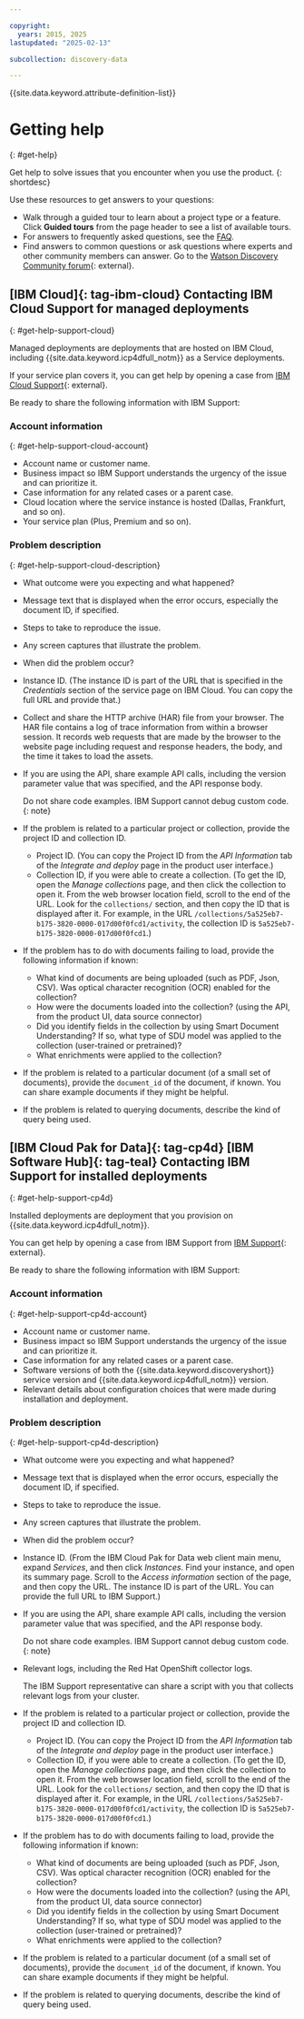 ```yaml
---

copyright:
  years: 2015, 2025
lastupdated: "2025-02-13"

subcollection: discovery-data

---
```


{{site.data.keyword.attribute-definition-list}}

# Getting help
{: #get-help}

Get help to solve issues that you encounter when you use the product.
{: shortdesc}

Use these resources to get answers to your questions:

-   Walk through a guided tour to learn about a project type or a feature. Click **Guided tours** from the page header to see a list of available tours.
-   For answers to frequently asked questions, see the [FAQ](/docs/discovery-data?topic=discovery-data-faqs).
-   Find answers to common questions or ask questions where experts and other community members can answer. Go to the [Watson Discovery Community forum](https://community.ibm.com/community/user/watsonai/communities/community-home?CommunityKey=80650291-2ff4-4a43-9ff8-5188fdb9552f){: external}.

## [IBM Cloud]{: tag-ibm-cloud}  Contacting IBM Cloud Support for managed deployments
{: #get-help-support-cloud}

Managed deployments are deployments that are hosted on IBM Cloud, including {{site.data.keyword.icp4dfull_notm}} as a Service deployments.

If your service plan covers it, you can get help by opening a case from [IBM Cloud Support](https://cloud.ibm.com/unifiedsupport/supportcenter){: external}.

Be ready to share the following information with IBM Support:

### Account information
{: #get-help-support-cloud-account}

-   Account name or customer name.
-   Business impact so IBM Support understands the urgency of the issue and can prioritize it.
-   Case information for any related cases or a parent case.
-   Cloud location where the service instance is hosted (Dallas, Frankfurt, and so on).
-   Your service plan (Plus, Premium and so on).

### Problem description
{: #get-help-support-cloud-description}

-   What outcome were you expecting and what happened?
-   Message text that is displayed when the error occurs, especially the document ID, if specified.
-   Steps to take to reproduce the issue.
-   Any screen captures that illustrate the problem.
-   When did the problem occur?
-   Instance ID. (The instance ID is part of the URL that is specified in the *Credentials* section of the service page on IBM Cloud. You can copy the full URL and provide that.)
-   Collect and share the HTTP archive (HAR) file from your browser. The HAR file contains a log of trace information from within a browser session. It records web requests that are made by the browser to the website page including request and response headers, the body, and the time it takes to load the assets.
-   If you are using the API, share example API calls, including the version parameter value that was specified, and the API response body. 

    Do not share code examples. IBM Support cannot debug custom code.
    {: note}

-   If the problem is related to a particular project or collection, provide the project ID and collection ID.

    -   Project ID. (You can copy the Project ID from the *API Information* tab of the *Integrate and deploy* page in the product user interface.)
    -   Collection ID, if you were able to create a collection. (To get the ID, open the *Manage collections* page, and then click the collection to open it. From the web browser location field, scroll to the end of the URL. Look for the `collections/` section, and then copy the ID that is displayed after it. For example, in the URL `/collections/5a525eb7-b175-3820-0000-017d00f0fcd1/activity`, the collection ID is `5a525eb7-b175-3820-0000-017d00f0fcd1`.)

-   If the problem has to do with documents failing to load, provide the following information if known:

    -   What kind of documents are being uploaded (such as PDF, Json, CSV). Was optical character recognition (OCR) enabled for the collection?
    -   How were the documents loaded into the collection? (using the API, from the product UI, data source connector)
    -   Did you identify fields in the collection by using Smart Document Understanding? If so, what type of SDU model was applied to the collection (user-trained or pretrained)?
    -   What enrichments were applied to the collection?

-   If the problem is related to a particular document (of a small set of documents), provide the `document_id` of the document, if known. You can share example documents if they might be helpful.

-   If the problem is related to querying documents, describe the kind of query being used.

## [IBM Cloud Pak for Data]{: tag-cp4d} [IBM Software Hub]{: tag-teal} Contacting IBM Support for installed deployments 
{: #get-help-support-cp4d}

Installed deployments are deployment that you provision on {{site.data.keyword.icp4dfull_notm}}.

You can get help by opening a case from IBM Support from [IBM Support](https://www.ibm.com/mysupport/s/topic/0TO50000000IYkUGAW/cloud-pak-for-data){: external}.

Be ready to share the following information with IBM Support:

### Account information
{: #get-help-support-cp4d-account}

-   Account name or customer name.
-   Business impact so IBM Support understands the urgency of the issue and can prioritize it.
-   Case information for any related cases or a parent case.
-   Software versions of both the {{site.data.keyword.discoveryshort}} service version and {{site.data.keyword.icp4dfull_notm}} version.
-   Relevant details about configuration choices that were made during installation and deployment.

### Problem description
{: #get-help-support-cp4d-description}

-   What outcome were you expecting and what happened?
-   Message text that is displayed when the error occurs, especially the document ID, if specified.
-   Steps to take to reproduce the issue.
-   Any screen captures that illustrate the problem.
-   When did the problem occur?
-   Instance ID. (From the IBM Cloud Pak for Data web client main menu, expand *Services*, and then click *Instances*. Find your instance, and open its summary page. Scroll to the *Access information* section of the page, and then copy the URL. The instance ID is part of the URL. You can provide the full URL to IBM Support.)
-   If you are using the API, share example API calls, including the version parameter value that was specified, and the API response body. 

    Do not share code examples. IBM Support cannot debug custom code.
    {: note}

-   Relevant logs, including the Red Hat OpenShift collector logs.

    The IBM Support representative can share a script with you that collects relevant logs from your cluster.

-   If the problem is related to a particular project or collection, provide the project ID and collection ID.

    -   Project ID. (You can copy the Project ID from the *API Information* tab of the *Integrate and deploy* page in the product user interface.)
    -   Collection ID, if you were able to create a collection. (To get the ID, open the *Manage collections* page, and then click the collection to open it. From the web browser location field, scroll to the end of the URL. Look for the `collections/` section, and then copy the ID that is displayed after it. For example, in the URL `/collections/5a525eb7-b175-3820-0000-017d00f0fcd1/activity`, the collection ID is `5a525eb7-b175-3820-0000-017d00f0fcd1`.)

-   If the problem has to do with documents failing to load, provide the following information if known:

    -   What kind of documents are being uploaded (such as PDF, Json, CSV). Was optical character recognition (OCR) enabled for the collection?
    -   How were the documents loaded into the collection? (using the API, from the product UI, data source connector)
    -   Did you identify fields in the collection by using Smart Document Understanding? If so, what type of SDU model was applied to the collection (user-trained or pretrained)?
    -   What enrichments were applied to the collection?

-   If the problem is related to a particular document (of a small set of documents), provide the `document_id` of the document, if known. You can share example documents if they might be helpful.

-   If the problem is related to querying documents, describe the kind of query being used.
